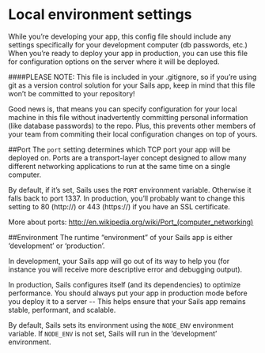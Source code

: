 # Local environment settings
While you&rsquo;re developing your app, this config file should include any settings specifically for your development computer (db passwords, etc.)
When you&rsquo;re ready to deploy your app in production, you can use this file for configuration options on the server where it will be deployed.

####PLEASE NOTE: 
This file is included in your .gitignore, so if you&rsquo;re using git as a version control solution for your Sails app, keep in mind that this file won&rsquo;t be committed to your repository!

Good news is, that means you can specify configuration for your local machine in this file without inadvertently committing personal information (like database passwords) to the repo.  Plus, this prevents other members of your team from commiting their local configuration changes on top of yours.


##Port
The `port` setting determines which TCP port your app will be deployed on.
Ports are a transport-layer concept designed to allow many different networking applications to run at the same time on a single computer.

By default, if it&rsquo;s set, Sails uses the `PORT` environment variable. Otherwise it falls back to port 1337. In production, you&rsquo;ll probably want to change this setting to 80 (http://) or 443 (https://) if you have an SSL certificate.

More about ports: http://en.wikipedia.org/wiki/Port_(computer_networking)


##Environment
The runtime &ldquo;environment&rdquo; of your Sails app is either &lsquo;development&rsquo; or &lsquo;production&rsquo;.

In development, your Sails app will go out of its way to help you (for instance you will receive more descriptive error and debugging output).

In production, Sails configures itself (and its dependencies) to optimize performance.
You should always put your app in production mode before you deploy it to a server -- This helps ensure that your Sails app remains stable, performant, and scalable.

By default, Sails sets its environment using the `NODE_ENV` environment variable. If `NODE_ENV` is not set, Sails will run in the &lsquo;development&rsquo; environment.
